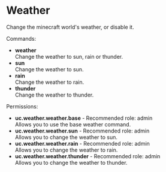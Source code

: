Weather
====
Change the minecraft world's weather, or disable it.

Commands: <br>
* **weather**<br>Change the weather to sun, rain or thunder.
* **sun**<br>Change the weather to sun.
* **rain**<br>Change the weather to rain.
* **thunder**<br>Change the weather to thunder.

Permissions: <br>
* **uc.weather.weather.base** - Recommended role: admin<br>Allows you to use the base weather command.
* **uc.weather.weather.sun** - Recommended role: admin<br>Allows you to change the weather to sun.
* **uc.weather.weather.rain** - Recommended role: admin<br>Allows you to change the weather to rain.
* **uc.weather.weather.thunder** - Recommended role: admin<br>Allows you to change the weather to thunder.

